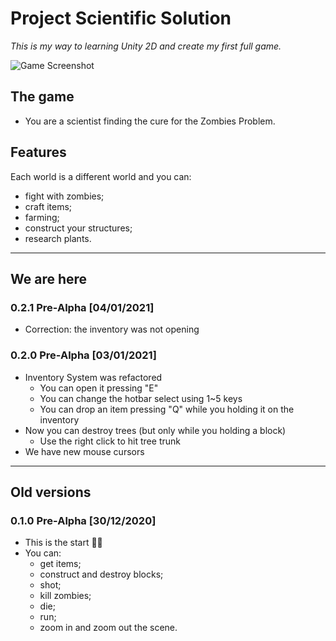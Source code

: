 # Project Scientific Solution
_This is my way to learning Unity 2D and create my first full game._

![Game Screenshot](https://i.imgur.com/efnBdp3.png)

## The game
- You are a scientist finding the cure for the Zombies Problem.

## Features
Each world is a different world and you can:
- fight with zombies;
- craft items;
- farming;
- construct your structures;
- research plants.

---

## We are here
### 0.2.1 Pre-Alpha [04/01/2021]
- Correction: the inventory was not opening

### 0.2.0 Pre-Alpha [03/01/2021]
- Inventory System was refactored
  - You can open it pressing "E"
  - You can change the hotbar select using 1~5 keys
  - You can drop an item pressing "Q" while you holding it on the inventory
- Now you can destroy trees (but only while you holding a block)
  - Use the right click to hit tree trunk
- We have new mouse cursors

---

## Old versions
### 0.1.0 Pre-Alpha [30/12/2020]
- This is the start 🤷‍♂️
- You can:
  - get items;
  - construct and destroy blocks;
  - shot;
  - kill zombies;
  - die;
  - run;
  - zoom in and zoom out the scene.
